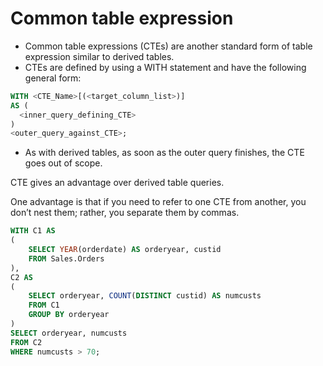 # Common table expression

* Common table expressions (CTEs) are another standard form of table expression similar to derived tables.
* CTEs are defined by using a WITH statement and have the following general form:

```sql
WITH <CTE_Name>[(<target_column_list>)]
AS (
  <inner_query_defining_CTE>
)
<outer_query_against_CTE>;
```

* As with derived tables, as soon as the outer query finishes, the CTE goes out of scope.

CTE gives an advantage over derived table queries.

One advantage is that if you need to refer to one CTE from another, you don’t nest them; rather, you separate them by commas.

```sql
WITH C1 AS
(
    SELECT YEAR(orderdate) AS orderyear, custid
    FROM Sales.Orders
),
C2 AS
(
    SELECT orderyear, COUNT(DISTINCT custid) AS numcusts
    FROM C1
    GROUP BY orderyear
)
SELECT orderyear, numcusts
FROM C2
WHERE numcusts > 70;
```